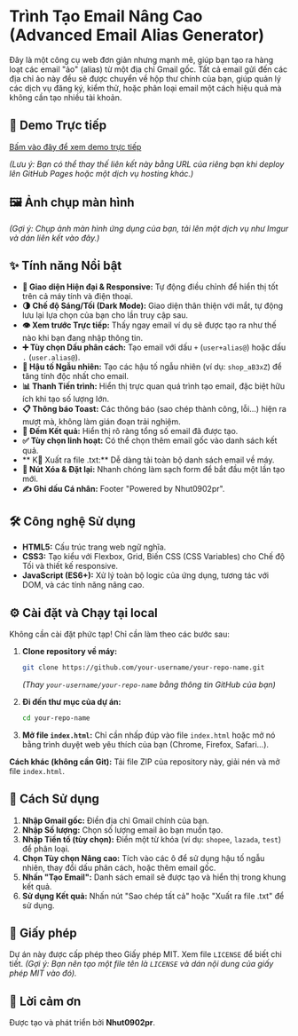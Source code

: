 # Trình Tạo Email Nâng Cao (Advanced Email Alias Generator)

Đây là một công cụ web đơn giản nhưng mạnh mẽ, giúp bạn tạo ra hàng loạt các email "ảo" (alias) từ một địa chỉ Gmail gốc. Tất cả email gửi đến các địa chỉ ảo này đều sẽ được chuyển về hộp thư chính của bạn, giúp quản lý các dịch vụ đăng ký, kiểm thử, hoặc phân loại email một cách hiệu quả mà không cần tạo nhiều tài khoản.

## 🚀 Demo Trực tiếp

[Bấm vào đây để xem demo trực tiếp](https://github.com/nhut0902-pr/gmail-plus-generato)

*(Lưu ý: Bạn có thể thay thế liên kết này bằng URL của riêng bạn khi deploy lên GitHub Pages hoặc một dịch vụ hosting khác.)*

## 🖼️ Ảnh chụp màn hình

 
*(Gợi ý: Chụp ảnh màn hình ứng dụng của bạn, tải lên một dịch vụ như Imgur và dán liên kết vào đây.)*

## ✨ Tính năng Nổi bật

- **🎨 Giao diện Hiện đại & Responsive:** Tự động điều chỉnh để hiển thị tốt trên cả máy tính và điện thoại.
- **🌗 Chế độ Sáng/Tối (Dark Mode):** Giao diện thân thiện với mắt, tự động lưu lại lựa chọn của bạn cho lần truy cập sau.
- **👁️ Xem trước Trực tiếp:** Thấy ngay email ví dụ sẽ được tạo ra như thế nào khi bạn đang nhập thông tin.
- **➕ Tùy chọn Dấu phân cách:** Tạo email với dấu `+` (`user+alias@`) hoặc dấu `.` (`user.alias@`).
- **🎲 Hậu tố Ngẫu nhiên:** Tạo các hậu tố ngẫu nhiên (ví dụ: `shop_aB3xZ`) để tăng tính độc nhất cho email.
- **📊 Thanh Tiến trình:** Hiển thị trực quan quá trình tạo email, đặc biệt hữu ích khi tạo số lượng lớn.
- **📋 Thông báo Toast:** Các thông báo (sao chép thành công, lỗi...) hiện ra mượt mà, không làm gián đoạn trải nghiệm.
- **🔢 Đếm Kết quả:** Hiển thị rõ ràng tổng số email đã được tạo.
- **✅ Tùy chọn linh hoạt:** Có thể chọn thêm email gốc vào danh sách kết quả.
- ** K️⃣ Xuất ra file .txt:** Dễ dàng tải toàn bộ danh sách email về máy.
- **🔄 Nút Xóa & Đặt lại:** Nhanh chóng làm sạch form để bắt đầu một lần tạo mới.
- **✍️ Ghi dấu Cá nhân:** Footer "Powered by Nhut0902pr".

## 🛠️ Công nghệ Sử dụng

- **HTML5:** Cấu trúc trang web ngữ nghĩa.
- **CSS3:** Tạo kiểu với Flexbox, Grid, Biến CSS (CSS Variables) cho Chế độ Tối và thiết kế responsive.
- **JavaScript (ES6+):** Xử lý toàn bộ logic của ứng dụng, tương tác với DOM, và các tính năng nâng cao.

## ⚙️ Cài đặt và Chạy tại local

Không cần cài đặt phức tạp! Chỉ cần làm theo các bước sau:

1.  **Clone repository về máy:**
    ```bash
    git clone https://github.com/your-username/your-repo-name.git
    ```
    *(Thay `your-username/your-repo-name` bằng thông tin GitHub của bạn)*

2.  **Đi đến thư mục của dự án:**
    ```bash
    cd your-repo-name
    ```

3.  **Mở file `index.html`:**
    Chỉ cần nhấp đúp vào file `index.html` hoặc mở nó bằng trình duyệt web yêu thích của bạn (Chrome, Firefox, Safari...).

**Cách khác (không cần Git):**
Tải file ZIP của repository này, giải nén và mở file `index.html`.

## 📖 Cách Sử dụng

1.  **Nhập Gmail gốc:** Điền địa chỉ Gmail chính của bạn.
2.  **Nhập Số lượng:** Chọn số lượng email ảo bạn muốn tạo.
3.  **Nhập Tiền tố (tùy chọn):** Điền một từ khóa (ví dụ: `shopee`, `lazada`, `test`) để phân loại.
4.  **Chọn Tùy chọn Nâng cao:** Tích vào các ô để sử dụng hậu tố ngẫu nhiên, thay đổi dấu phân cách, hoặc thêm email gốc.
5.  **Nhấn "Tạo Email":** Danh sách email sẽ được tạo và hiển thị trong khung kết quả.
6.  **Sử dụng Kết quả:** Nhấn nút "Sao chép tất cả" hoặc "Xuất ra file .txt" để sử dụng.

## 📝 Giấy phép

Dự án này được cấp phép theo Giấy phép MIT. Xem file `LICENSE` để biết chi tiết.
*(Gợi ý: Bạn nên tạo một file tên là `LICENSE` và dán nội dung của giấy phép MIT vào đó).*

## 💖 Lời cảm ơn

Được tạo và phát triển bởi **Nhut0902pr**.
